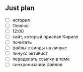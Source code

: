 ## Just plan
- [ ] история
- [ ] Осипов
- [ ] 12:00
- [ ] сайт, который прислал Кирилл
- [ ] почитать
- [ ] файлы с винды на линукс
- [ ] линукс активист 
- [ ] переделать ссылки в теме
- [ ] синхронизации файлов
